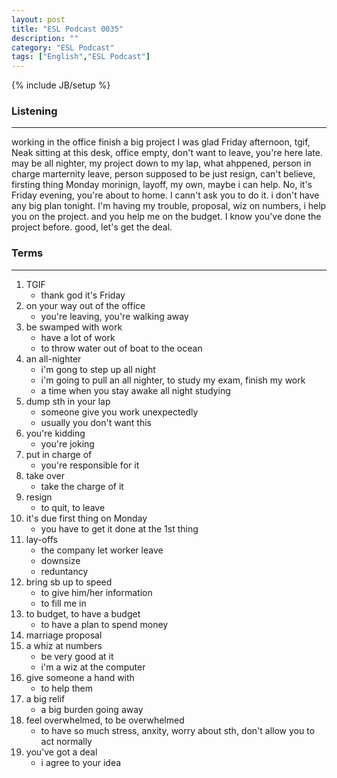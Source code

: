 ```yaml
---
layout: post
title: "ESL Podcast 0035"
description: ""
category: "ESL Podcast"
tags: ["English","ESL Podcast"]
---
```

{% include JB/setup %}

### Listening
-----
working in the office finish a big project
I was glad Friday afternoon, tgif, Neak sitting at this desk, office empty, don't want to leave, you're here late. may be all nighter, my project down to my lap, what ahppened, person in charge marternity leave, person supposed to be just resign, can't believe, firsting thing Monday morinign, layoff, my own, maybe i can help. No, it's Friday evening, you're about to home. I cann't ask you to do it. i don't have any big plan tonight. I'm having my trouble, proposal, wiz on numbers, i help you on the project. and you help me on the budget. I know you've done the project before. good, let's get the deal. 

### Terms
--------
1. TGIF
    * thank god it's Friday
2. on your way out of the office
    * you're leaving, you're walking away
3. be swamped with work
    * have a lot of work
    * to throw water out of boat to the ocean
4. an all-nighter
    * i'm gong to step up all night
    * i'm going to pull an all nighter, to study my exam, finish my work
    * a time when you stay awake all night studying
5. dump sth in your lap
    * someone give you work unexpectedly
    * usually you don't want this
6. you're kidding
    * you're joking
7. put in charge of 
    * you're responsible for it
8. take over
    * take the charge of it
9. resign
    * to quit, to leave
10. it's due first thing on Monday
    * you have to get it done at the 1st thing
11. lay-offs
    * the company let worker leave 
    * downsize
    * reduntancy
12. bring sb up to speed
    * to give him/her information
    * to fill me in
13. to budget, to have a budget
    * to have a plan to spend money
14. marriage proposal
15. a whiz at numbers
    * be very good at it
    * i'm a wiz at the computer
16. give someone a hand with
    * to help them
17. a big relif
    * a big burden going away
18. feel overwhelmed, to be overwhelmed
    * to have so much stress, anxity, worry about sth, don't allow you to act normally
19. you've got a deal
    * i agree to your idea